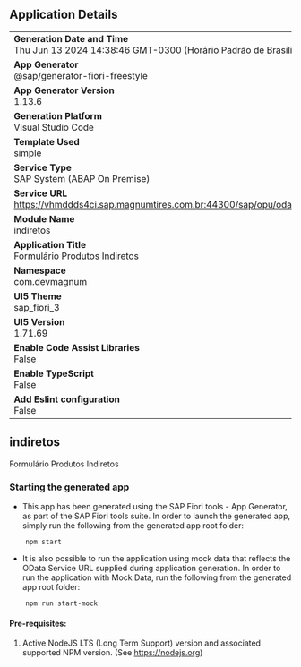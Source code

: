 ## Application Details
|               |
| ------------- |
|**Generation Date and Time**<br>Thu Jun 13 2024 14:38:46 GMT-0300 (Horário Padrão de Brasília)|
|**App Generator**<br>@sap/generator-fiori-freestyle|
|**App Generator Version**<br>1.13.6|
|**Generation Platform**<br>Visual Studio Code|
|**Template Used**<br>simple|
|**Service Type**<br>SAP System (ABAP On Premise)|
|**Service URL**<br>https://vhmddds4ci.sap.magnumtires.com.br:44300/sap/opu/odata/sap/ZFIORI_AUT_PROD_INDIR_SRV
|**Module Name**<br>indiretos|
|**Application Title**<br>Formulário Produtos Indiretos|
|**Namespace**<br>com.devmagnum|
|**UI5 Theme**<br>sap_fiori_3|
|**UI5 Version**<br>1.71.69|
|**Enable Code Assist Libraries**<br>False|
|**Enable TypeScript**<br>False|
|**Add Eslint configuration**<br>False|

## indiretos

Formulário Produtos Indiretos

### Starting the generated app

-   This app has been generated using the SAP Fiori tools - App Generator, as part of the SAP Fiori tools suite.  In order to launch the generated app, simply run the following from the generated app root folder:

```
    npm start
```

- It is also possible to run the application using mock data that reflects the OData Service URL supplied during application generation.  In order to run the application with Mock Data, run the following from the generated app root folder:

```
    npm run start-mock
```

#### Pre-requisites:

1. Active NodeJS LTS (Long Term Support) version and associated supported NPM version.  (See https://nodejs.org)


